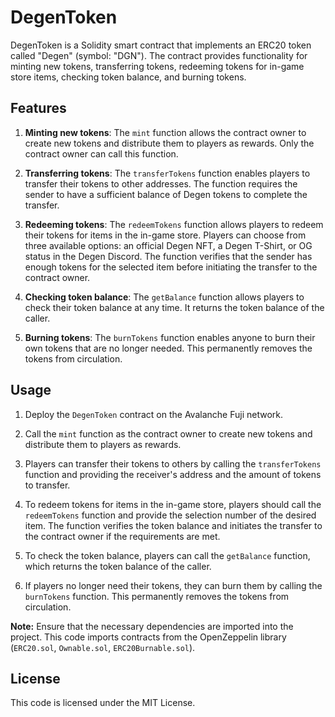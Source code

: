 # DegenToken

DegenToken is a Solidity smart contract that implements an ERC20 token called "Degen" (symbol: "DGN"). The contract provides functionality for minting new tokens, transferring tokens, redeeming tokens for in-game store items, checking token balance, and burning tokens.

## Features

1. **Minting new tokens**: The `mint` function allows the contract owner to create new tokens and distribute them to players as rewards. Only the contract owner can call this function.

2. **Transferring tokens**: The `transferTokens` function enables players to transfer their tokens to other addresses. The function requires the sender to have a sufficient balance of Degen tokens to complete the transfer.

3. **Redeeming tokens**: The `redeemTokens` function allows players to redeem their tokens for items in the in-game store. Players can choose from three available options: an official Degen NFT, a Degen T-Shirt, or OG status in the Degen Discord. The function verifies that the sender has enough tokens for the selected item before initiating the transfer to the contract owner.

4. **Checking token balance**: The `getBalance` function allows players to check their token balance at any time. It returns the token balance of the caller.

5. **Burning tokens**: The `burnTokens` function enables anyone to burn their own tokens that are no longer needed. This permanently removes the tokens from circulation.

## Usage

1. Deploy the `DegenToken` contract on the Avalanche Fuji network.

2. Call the `mint` function as the contract owner to create new tokens and distribute them to players as rewards.

3. Players can transfer their tokens to others by calling the `transferTokens` function and providing the receiver's address and the amount of tokens to transfer.

4. To redeem tokens for items in the in-game store, players should call the `redeemTokens` function and provide the selection number of the desired item. The function verifies the token balance and initiates the transfer to the contract owner if the requirements are met.

5. To check the token balance, players can call the `getBalance` function, which returns the token balance of the caller.

6. If players no longer need their tokens, they can burn them by calling the `burnTokens` function. This permanently removes the tokens from circulation.

**Note:** Ensure that the necessary dependencies are imported into the project. This code imports contracts from the OpenZeppelin library (`ERC20.sol`, `Ownable.sol`, `ERC20Burnable.sol`).

## License

This code is licensed under the MIT License.
